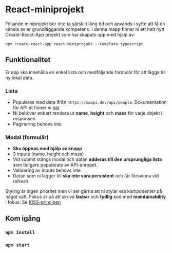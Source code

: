 # React-miniprojekt

Följande miniprojekt bör inte ta särskilt lång tid och används i syfte att få en känsla av er grundläggande kompetens.
I denna mapp finner ni ett helt nytt Create-React-App projekt som har skapats upp med hjälp av:

`npx create-react-app react-miniprojekt --template typescript`

## Funktionalitet

Er app ska innehålla en enkel lista och medföljande formulär för att lägga till ny lokal data.

### Lista

- Populeras med data ifrån `https://swapi.dev/api/people`. Dokumentation för API:et finner ni [här](https://swapi.dev/)
- Ni behöver enbart rendera ut **name**, **height** och **mass** för varje objekt i responsen.
- Paginering behövs inte

### Modal (formulär)

- **Ska öppnas med hjälp av knapp**
- 3 inputs (name, height och mass)
- Vid submit stängs modal och datan **adderas till den ursprungliga lista** som tidigare populerats av API-anropet.
- Validering av inputs behövs inte
- Datan som ni lägger till **ska inte vara persistent** och får försvinna vid refresh

Styling är ingen prioritet men vi ser gärna att ni stylar era komponenter på något sätt.
Fokus är på att skriva **läsbar** och **tydlig** kod med **maintainability** i fokus. Se [KISS-principen](https://en.wikipedia.org/wiki/KISS_principle)

## Kom igång

### `npm install`

### `npm start`
